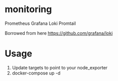 # monitoring

Prometheus
Grafana
Loki
Promtail

Borrowed from here https://github.com/grafana/loki

# Usage

1. Update targets to point to your node_exporter
2. docker-compose up -d